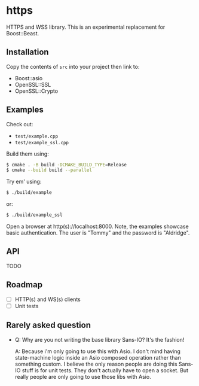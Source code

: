 # https
HTTPS and WSS library.
This is an experimental replacement for Boost::Beast.

## Installation

Copy the contents of `src` into your project then link to:
- Boost::asio
- OpenSSL::SSL
- OpenSSL::Crypto 

## Examples

Check out:
- `test/example.cpp`
- `test/example_ssl.cpp`

Build them using:

```bash
$ cmake . -B build -DCMAKE_BUILD_TYPE=Release
$ cmake --build build --parallel
```

Try em' using:

```bash
$ ./build/example
```

or:

```bash
$ ./build/example_ssl
```

Open a browser at http(s)://localhost:8000. 
Note, the examples showcase basic authentication. The user is "Tommy" and the password is "Aldridge". 

## API

TODO

## Roadmap

- [ ] HTTP(s) and WS(s) clients
- [ ] Unit tests

## Rarely asked question

- Q: Why are you not writing the base library Sans-IO? It's the fashion!

  A: Because i'm only going to use this with Asio. I don't mind having state-machine logic inside an Asio composed operation rather than something custom. I believe the only reason people are doing this Sans-IO stuff is for unit tests. They don't actually have to open a socket. But really people are only going to use those libs with Asio.



